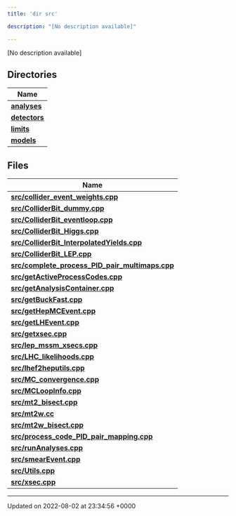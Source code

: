 ```yaml
---
title: 'dir src'

description: "[No description available]"

---
```







[No description available]

## Directories

| Name           |
| -------------- |
| **[analyses](/documentation/code/darkbit_development/files/dir_ebf4efc09232e9b3baff73345d00af17/#dir-analyses)**  |
| **[detectors](/documentation/code/darkbit_development/files/dir_ec0001d0a47d8f5e87814a0c290a00e6/#dir-detectors)**  |
| **[limits](/documentation/code/darkbit_development/files/dir_43317e43f0d2f00527788176b6ed19bf/#dir-limits)**  |
| **[models](/documentation/code/darkbit_development/files/dir_6a2ef1661f87480de03fb9e3f0a6d5bc/#dir-models)**  |

## Files

| Name           |
| -------------- |
| **[src/collider_event_weights.cpp](/documentation/code/darkbit_development/files/collider__event__weights_8cpp/#file-collider-event-weights.cpp)**  |
| **[src/ColliderBit_dummy.cpp](/documentation/code/darkbit_development/files/colliderbit__dummy_8cpp/#file-colliderbit-dummy.cpp)**  |
| **[src/ColliderBit_eventloop.cpp](/documentation/code/darkbit_development/files/colliderbit__eventloop_8cpp/#file-colliderbit-eventloop.cpp)**  |
| **[src/ColliderBit_Higgs.cpp](/documentation/code/darkbit_development/files/colliderbit__higgs_8cpp/#file-colliderbit-higgs.cpp)**  |
| **[src/ColliderBit_InterpolatedYields.cpp](/documentation/code/darkbit_development/files/colliderbit__interpolatedyields_8cpp/#file-colliderbit-interpolatedyields.cpp)**  |
| **[src/ColliderBit_LEP.cpp](/documentation/code/darkbit_development/files/colliderbit__lep_8cpp/#file-colliderbit-lep.cpp)**  |
| **[src/complete_process_PID_pair_multimaps.cpp](/documentation/code/darkbit_development/files/complete__process__pid__pair__multimaps_8cpp/#file-complete-process-pid-pair-multimaps.cpp)**  |
| **[src/getActiveProcessCodes.cpp](/documentation/code/darkbit_development/files/getactiveprocesscodes_8cpp/#file-getactiveprocesscodes.cpp)**  |
| **[src/getAnalysisContainer.cpp](/documentation/code/darkbit_development/files/getanalysiscontainer_8cpp/#file-getanalysiscontainer.cpp)**  |
| **[src/getBuckFast.cpp](/documentation/code/darkbit_development/files/getbuckfast_8cpp/#file-getbuckfast.cpp)**  |
| **[src/getHepMCEvent.cpp](/documentation/code/darkbit_development/files/gethepmcevent_8cpp/#file-gethepmcevent.cpp)**  |
| **[src/getLHEvent.cpp](/documentation/code/darkbit_development/files/getlhevent_8cpp/#file-getlhevent.cpp)**  |
| **[src/getxsec.cpp](/documentation/code/darkbit_development/files/getxsec_8cpp/#file-getxsec.cpp)**  |
| **[src/lep_mssm_xsecs.cpp](/documentation/code/darkbit_development/files/lep__mssm__xsecs_8cpp/#file-lep-mssm-xsecs.cpp)**  |
| **[src/LHC_likelihoods.cpp](/documentation/code/darkbit_development/files/lhc__likelihoods_8cpp/#file-lhc-likelihoods.cpp)**  |
| **[src/lhef2heputils.cpp](/documentation/code/darkbit_development/files/lhef2heputils_8cpp/#file-lhef2heputils.cpp)**  |
| **[src/MC_convergence.cpp](/documentation/code/darkbit_development/files/mc__convergence_8cpp/#file-mc-convergence.cpp)**  |
| **[src/MCLoopInfo.cpp](/documentation/code/darkbit_development/files/mcloopinfo_8cpp/#file-mcloopinfo.cpp)**  |
| **[src/mt2_bisect.cpp](/documentation/code/darkbit_development/files/mt2__bisect_8cpp/#file-mt2-bisect.cpp)**  |
| **[src/mt2w.cc](/documentation/code/darkbit_development/files/mt2w_8cc/#file-mt2w.cc)**  |
| **[src/mt2w_bisect.cpp](/documentation/code/darkbit_development/files/mt2w__bisect_8cpp/#file-mt2w-bisect.cpp)**  |
| **[src/process_code_PID_pair_mapping.cpp](/documentation/code/darkbit_development/files/process__code__pid__pair__mapping_8cpp/#file-process-code-pid-pair-mapping.cpp)**  |
| **[src/runAnalyses.cpp](/documentation/code/darkbit_development/files/runanalyses_8cpp/#file-runanalyses.cpp)**  |
| **[src/smearEvent.cpp](/documentation/code/darkbit_development/files/smearevent_8cpp/#file-smearevent.cpp)**  |
| **[src/Utils.cpp](/documentation/code/darkbit_development/files/utils_8cpp/#file-utils.cpp)**  |
| **[src/xsec.cpp](/documentation/code/darkbit_development/files/xsec_8cpp/#file-xsec.cpp)**  |






-------------------------------

Updated on 2022-08-02 at 23:34:56 +0000
